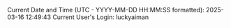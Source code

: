 Current Date and Time (UTC - YYYY-MM-DD HH:MM:SS formatted): 2025-03-16 12:49:43
Current User's Login: luckyaiman
